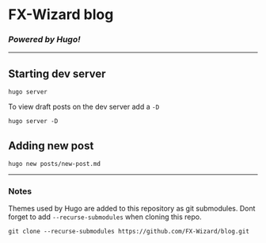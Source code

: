 # FX-Wizard blog
### *Powered by Hugo!*
---
## Starting dev server

```
hugo server
```

To view draft posts on the dev server add a `-D`
```
hugo server -D
```

## Adding new post

```
hugo new posts/new-post.md
```

---
### Notes
Themes used by Hugo are added to this repository as git submodules. Dont forget to add `--recurse-submodules` when cloning this repo.
```
git clone --recurse-submodules https://github.com/FX-Wizard/blog.git
```

